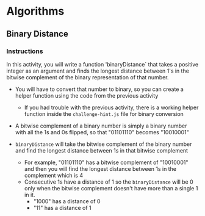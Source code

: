 # Algorithms

## Binary Distance

### Instructions

In this activity, you will write a function 'binaryDistance` that takes a positive integer as an argument and finds the longest distance between 1's in the bitwise complement of the binary representation of that number. 

* You will have to convert that number to binary, so you can create a helper function using the code from the previous activity
    * If you had trouble with the previous activity, there is a working helper function inside the `challenge-hint.js` file for binary conversion

* A bitwise complement of a binary number is simply a binary number with all the 1s and 0s flipped, so that "01101110" becomes "10010001"

* `binaryDistance` will take the bitwise complement of the binary number and find the longest distance between 1s in that bitwise complement
    * For example, "01101110" has a bitwise complement of "10010001" and then you will find the longest distance between 1s in the complement which is 4
    * Consecutive 1s have a distance of 1 so the `binaryDistance` will be 0 only when the bitwise complement doesn't have more than a single 1 in it.
        * "1000" has a distance of 0
        * "11" has a distance of 1
